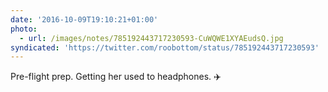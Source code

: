 ```yaml
---
date: '2016-10-09T19:10:21+01:00'
photo:
  - url: /images/notes/785192443717230593-CuWQWE1XYAEudsQ.jpg
syndicated: 'https://twitter.com/roobottom/status/785192443717230593'
---
```

Pre-flight prep. Getting her used to headphones. ✈️ 
